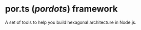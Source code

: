 # por.ts (*pordots*) framework

A set of tools to help you build hexagonal architecture in Node.js.
